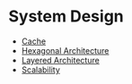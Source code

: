 # System Design

* [Cache](Cache/Cache.md)
* [Hexagonal Architecture](Hexagonal-Architecture/Hexagonal-Architecture.md)
* [Layered Architecture](Layered-Architecture/Layered-Architecture.md)
* [Scalability](Scalability/Scalability.md)
